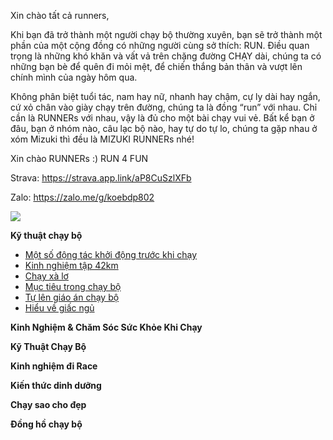 


Xin chào tất cả runners,

Khi bạn đã trở thành một người chạy bộ thường xuyên, bạn sẽ trở thành một phần của một cộng đồng có những người cùng sở thích: RUN.
Điều quan trọng là những khó khăn và vất vả trên chặng đường CHẠY dài, chúng ta có những bạn bè để quên đi mỏi mệt, để chiến thắng bản thân và vượt lên chính mình của ngày hôm qua.

Không phân biệt tuổi tác, nam hay nữ, nhanh hay chậm, cự ly dài hay ngắn, cứ xỏ chân vào giày chạy trên đường, chúng ta là đồng “run” với nhau.
Chỉ cần là RUNNERs với nhau, vậy là đủ cho một bài chạy vui vẻ. Bất kể bạn ở đâu, bạn ở nhóm nào, câu lạc bộ nào, hay tự do tự lo, chúng ta gặp nhau ở xóm Mizuki thì đều là MIZUKI RUNNERs nhé! 

Xin chào RUNNERs :) RUN 4 FUN


Strava: https://strava.app.link/aP8CuSzlXFb

Zalo: https://zalo.me/g/koebdp802

![](https://external.fsgn5-15.fna.fbcdn.net/emg1/v/t13/16827841211157243015?url=https%3A%2F%2Fqr.zalo.me%2Fsl%2F2%2F9c3806352564cf3a9675&fb_obo=1&utld=zalo.me&stp=c0.5000x0.5000f_dst-jpg_flffffff_p486x253_q75&_nc_eui2=AeEsSsw-LZBhs4MRsAomO90BLiPgzg9TCN0uI-DOD1MI3e_DnkrQPDeITHmJKTxD1RHdjtSzYaCNrCq6ofPH5rQu&ccb=13-1&oh=06_Q399Pa91z6SADOBL_VmX3fcnvADF8YV94qxf462f6bAoKQw&oe=66C5B756&_nc_sid=c2d28d)



**Kỹ thuật chạy bộ**
- [Một số động tác khởi động trước khi chạy](guide/guide_01.md)
- [Kinh nghiệm tập 42km](guide/guide_02.md)
- [Chạy xà lơ](guide/guide_03.md)
- [Mục tiêu trong chạy bộ](guide/guide_04.md)
- [Tự lên giáo án chạy bộ](guide/guide_05.md)
- [Hiểu về giấc ngủ](guide/guide_06.md)

**Kinh Nghiệm & Chăm Sóc Sức Khỏe Khi Chạy**

**Kỹ Thuật Chạy Bộ**

**Kinh nghiệm đi Race**

**Kiến thức dinh dưỡng**

**Chạy sao cho đẹp**

**Đồng hồ chạy bộ**

